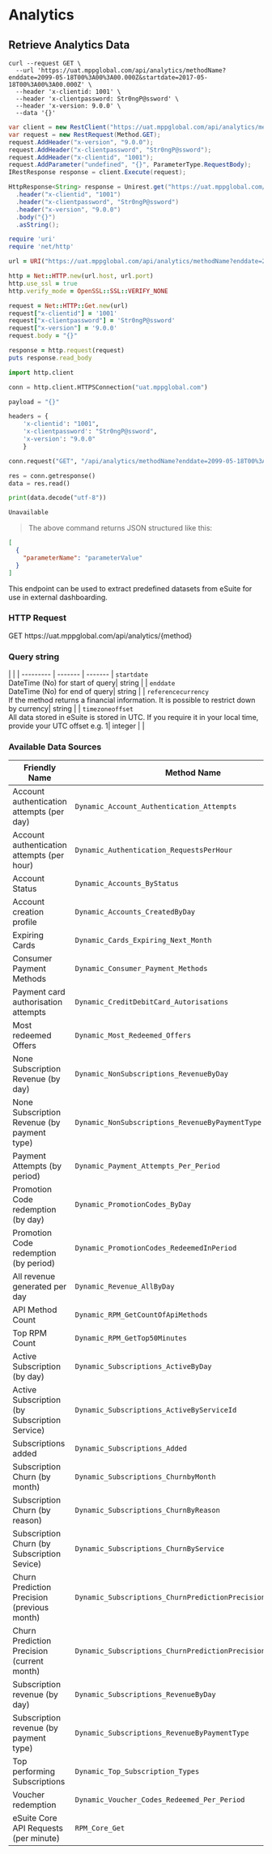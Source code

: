 # Analytics

## Retrieve Analytics Data

```shell
curl --request GET \
  --url 'https://uat.mppglobal.com/api/analytics/methodName?enddate=2099-05-18T00%3A00%3A00.000Z&startdate=2017-05-18T00%3A00%3A00.000Z' \
  --header 'x-clientid: 1001' \
  --header 'x-clientpassword: Str0ngP@ssword' \
  --header 'x-version: 9.0.0' \
  --data '{}'
```

```csharp
var client = new RestClient("https://uat.mppglobal.com/api/analytics/methodName?enddate=2099-05-18T00%3A00%3A00.000Z&startdate=2017-05-18T00%3A00%3A00.000Z");
var request = new RestRequest(Method.GET);
request.AddHeader("x-version", "9.0.0");
request.AddHeader("x-clientpassword", "Str0ngP@ssword");
request.AddHeader("x-clientid", "1001");
request.AddParameter("undefined", "{}", ParameterType.RequestBody);
IRestResponse response = client.Execute(request);
```

```java
HttpResponse<String> response = Unirest.get("https://uat.mppglobal.com/api/analytics/methodName?enddate=2099-05-18T00%3A00%3A00.000Z&startdate=2017-05-18T00%3A00%3A00.000Z")
  .header("x-clientid", "1001")
  .header("x-clientpassword", "Str0ngP@ssword")
  .header("x-version", "9.0.0")
  .body("{}")
  .asString();
```
```ruby
require 'uri'
require 'net/http'

url = URI("https://uat.mppglobal.com/api/analytics/methodName?enddate=2099-05-18T00%3A00%3A00.000Z&startdate=2017-05-18T00%3A00%3A00.000Z")

http = Net::HTTP.new(url.host, url.port)
http.use_ssl = true
http.verify_mode = OpenSSL::SSL::VERIFY_NONE

request = Net::HTTP::Get.new(url)
request["x-clientid"] = '1001'
request["x-clientpassword"] = 'Str0ngP@ssword'
request["x-version"] = '9.0.0'
request.body = "{}"

response = http.request(request)
puts response.read_body
```

```python
import http.client

conn = http.client.HTTPSConnection("uat.mppglobal.com")

payload = "{}"

headers = {
    'x-clientid': "1001",
    'x-clientpassword': "Str0ngP@ssword",
    'x-version': "9.0.0"
    }

conn.request("GET", "/api/analytics/methodName?enddate=2099-05-18T00%3A00%3A00.000Z&startdate=2017-05-18T00%3A00%3A00.000Z", payload, headers)

res = conn.getresponse()
data = res.read()

print(data.decode("utf-8"))
```

```javascript
Unavailable
```

> The above command returns JSON structured like this:

```json
[
  {
    "parameterName": "parameterValue"
  }
]
```

This endpoint can be used to extract predefined datasets from eSuite for use in external dashboarding.

### HTTP Request

<div class="endpoint-cont">
<span class="endpoint-verb endpoint-verb-get">GET</span>
<span class="endpoint-path">https://uat.mppglobal.com/api/analytics/{method}</span>
</div>

### Query string

 |  |  | 
--------- | ------- | ------- | 
`startdate` <br />DateTime (No) for start of query| <span class="string">string</span> |  | 
`enddate` <br />DateTime (No) for end of query| <span class="string">string</span> |  | 
`referencecurrency` <br />If the method returns a financial information. It is possible to restrict down by currency| <span class="string">string</span> |  | 
`timezoneoffset` <br />All data stored in eSuite is stored in UTC. If you require it in your local time, provide your UTC offset e.g. 1| <span class="integer">integer</span> |  | 

### Available Data Sources

Friendly Name |Method Name |  
--------- |--------- |  
Account authentication attempts (per day) | `Dynamic_Account_Authentication_Attempts` | 
Account authentication attempts (per hour) | `Dynamic_Authentication_RequestsPerHour` | 
Account Status | `Dynamic_Accounts_ByStatus` | 
Account creation profile | `Dynamic_Accounts_CreatedByDay` | 
Expiring Cards | `Dynamic_Cards_Expiring_Next_Month` | 
Consumer Payment Methods | `Dynamic_Consumer_Payment_Methods` | 
Payment card authorisation attempts | `Dynamic_CreditDebitCard_Autorisations` |  
Most redeemed Offers | `Dynamic_Most_Redeemed_Offers` | 
None Subscription Revenue (by day) | `Dynamic_NonSubscriptions_RevenueByDay` | 
None Subscription Revenue (by payment type) | `Dynamic_NonSubscriptions_RevenueByPaymentType` | 
Payment Attempts (by period) | `Dynamic_Payment_Attempts_Per_Period` | 
Promotion Code redemption (by day) | `Dynamic_PromotionCodes_ByDay` | 
Promotion Code redemption (by period) | `Dynamic_PromotionCodes_RedeemedInPeriod` | 
All revenue generated per day | `Dynamic_Revenue_AllByDay` |  
API Method Count | `Dynamic_RPM_GetCountOfApiMethods` | 
Top RPM Count | `Dynamic_RPM_GetTop50Minutes` | 
Active Subscription (by day) | `Dynamic_Subscriptions_ActiveByDay` | 
Active Subscription (by Subscription Service) | `Dynamic_Subscriptions_ActiveByServiceId` | 
Subscriptions added | `Dynamic_Subscriptions_Added` | 
Subscription Churn (by month) | `Dynamic_Subscriptions_ChurnbyMonth` | 
Subscription Churn (by reason) | `Dynamic_Subscriptions_ChurnByReason` | 
Subscription Churn (by Subscription Sevice) | `Dynamic_Subscriptions_ChurnByService` | 
Churn Prediction Precision (previous month)  | `Dynamic_Subscriptions_ChurnPredictionPrecisionV5LastMonth` | 
Churn Prediction Precision (current month) | `Dynamic_Subscriptions_ChurnPredictionPrecisionV5ThisMonth` | 
Subscription revenue (by day) | `Dynamic_Subscriptions_RevenueByDay` | 
Subscription revenue (by payment type) | `Dynamic_Subscriptions_RevenueByPaymentType` | 
Top performing Subscriptions | `Dynamic_Top_Subscription_Types` | 
Voucher redemption | `Dynamic_Voucher_Codes_Redeemed_Per_Period` | 
eSuite Core API Requests (per minute) | `RPM_Core_Get` | 



